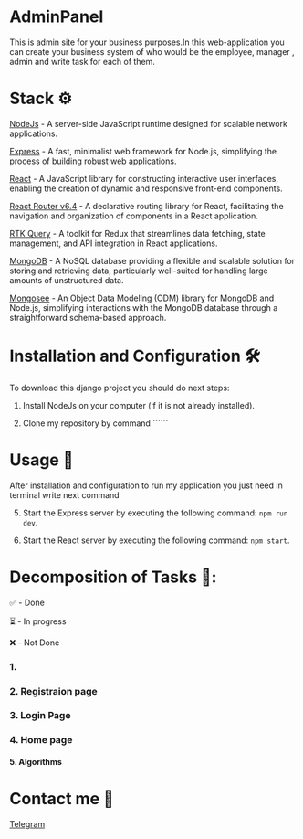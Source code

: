 # AdminPanel


This is admin site for your business purposes.In this web-application you can create your business system of who would be the employee, manager , admin and write task for each of them.

# Stack ⚙️

[NodeJs](https://nodejs.org/en) - A server-side JavaScript runtime designed for scalable network applications.

[Express](https://expressjs.com/) -  A fast, minimalist web framework for Node.js, simplifying the process of building robust web applications.

[React](https://react.dev/) - A JavaScript library for constructing interactive user interfaces, enabling the creation of dynamic and responsive front-end components.

[React Router v6.4](https://reactrouter.com/en/main) - A declarative routing library for React, facilitating the navigation and organization of components in a React application.

[RTK Query](https://redux-toolkit.js.org/rtk-query/overview) -  A toolkit for Redux that streamlines data fetching, state management, and API integration in React applications.

[MongoDB](https://www.mongodb.com/it-it) - A NoSQL database providing a flexible and scalable solution for storing and retrieving data, particularly well-suited for handling large amounts of unstructured data.

[Mongosee](https://mongoosejs.com/) - An Object Data Modeling (ODM) library for MongoDB and Node.js, simplifying interactions with the MongoDB database through a straightforward schema-based approach.



# Installation and Configuration 🛠️ 

To download this django project you should do next steps:

1. Install NodeJs on your computer (if it is not already installed).

2. Clone my repository by command ``````



# Usage 🚀

After installation and configuration to run my application you just need in terminal write next command

5. Start the Express server by executing the following command: ```npm run dev```.

6. Start the React server by executing the following command: ```npm start```.

# Decomposition of Tasks 📝:

✅ - Done

⏳ - In progress

❌ -  Not Done 

### 1. 




### 2. Registraion page 



 
### 3. Login Page



 
 
 ### 4. Home page
 

 
 
 
 #### 5. Algorithms

 


 # Contact me 📱
 
 [Telegram](https://t.me/zhushchonka)
 
